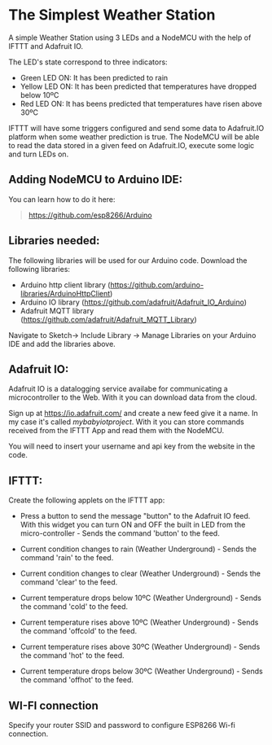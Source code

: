 # The Simplest Weather Station
A simple Weather Station using 3 LEDs and a NodeMCU with the help of IFTTT and Adafruit IO.

The LED's state correspond to three indicators:
* Green LED ON: It has been predicted to rain
* Yellow LED ON: It has been predicted that temperatures have dropped below 10ºC
* Red LED ON: It has beens predicted that temperatures have risen above 30ºC

IFTTT will have some triggers configured and send some data to Adafruit.IO platform when some weather prediction is true. The NodeMCU will be able to read the data stored in a given feed on Adafruit.IO, execute some logic and turn LEDs on.

## Adding NodeMCU to Arduino IDE:

You can learn how to do it here:
> https://github.com/esp8266/Arduino

## Libraries needed:

The following libraries will be used for our Arduino code. Download the following libraries:

* Arduino http client library (https://github.com/arduino-libraries/ArduinoHttpClient)
* Arduino IO library (https://github.com/adafruit/Adafruit_IO_Arduino)
* Adafruit MQTT library (https://github.com/adafruit/Adafruit_MQTT_Library)

Navigate to Sketch-> Include Library -> Manage Libraries on your Arduino IDE and add the libraries above.

## Adafruit IO:

Adafruit IO is a datalogging service availabe for communicating a microcontroller to the Web. With it you can download data from the cloud.

Sign up at https://io.adafruit.com/ and create a new feed give it a name. In my case it's called *mybabyiotproject*. With it you can store commands received from the IFTTT App and read them with the NodeMCU.

You will need to insert your username and api key from the website in the code.

## IFTTT:

Create the following applets on the IFTTT app:

* Press a button to send the message "button" to the Adafruit IO feed. With this widget you can turn ON and OFF the built in LED from the micro-controller - Sends the command 'button' to the feed.

* Current condition changes to rain (Weather Underground) - Sends the command 'rain' to the feed.

* Current condition changes to clear (Weather Underground) - Sends the command 'clear' to the feed.

* Current temperature drops below 10ºC (Weather Underground) - Sends the command 'cold' to the feed.

* Current temperature rises above 10ºC (Weather Underground) - Sends the command 'offcold' to the feed.

* Current temperature rises above 30ºC (Weather Underground) - Sends the command 'hot' to the feed.

* Current temperature drops below 30ºC (Weather Underground) - Sends the command 'offhot' to the feed.

## WI-FI connection

Specify your router SSID and password to configure ESP8266 Wi-fi connection.

